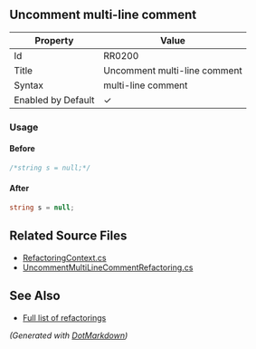 ## Uncomment multi\-line comment

| Property           | Value                         |
| ------------------ | ----------------------------- |
| Id                 | RR0200                        |
| Title              | Uncomment multi\-line comment |
| Syntax             | multi\-line comment           |
| Enabled by Default | &#x2713;                      |

### Usage

#### Before

```csharp
/*string s = null;*/
```

#### After

```csharp
string s = null;
```

## Related Source Files

* [RefactoringContext.cs](../../src/Refactorings/CSharp/Refactorings/RefactoringContext.cs)
* [UncommentMultiLineCommentRefactoring.cs](../../src/Refactorings/CSharp/Refactorings/UncommentMultiLineCommentRefactoring.cs)

## See Also

* [Full list of refactorings](Refactorings.md)

*\(Generated with [DotMarkdown](http://github.com/JosefPihrt/DotMarkdown)\)*
